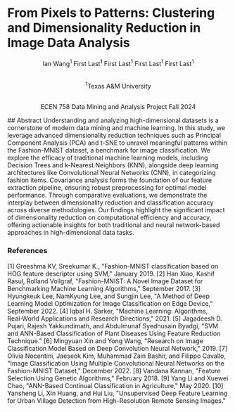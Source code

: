 # From Pixels to Patterns: Clustering and Dimensionality Reduction in Image Data Analysis
<p align="center">Ian Wang<sup>1</sup>      First Last<sup>1</sup>      First Last<sup>1</sup>      First Last<sup>1</sup>      First Last<sup>1</sup></p>
<p align="center"><br/><sup>1</sup>Texas A&M University</p>
<p align="center"><br/>ECEN 758 Data Mining and Analysis Project Fall 2024</p>
## Abstract
Understanding and analyzing high-dimensional datasets is a cornerstone of modern data mining and machine learning. In this study, we leverage advanced dimensionality reduction techniques such as Principal Component Analysis (PCA) and t-SNE to unravel meaningful patterns within the Fashion-MNIST dataset, a benchmark for image classification. We explore the efficacy of traditional machine learning models, including Decision Trees and k-Nearest Neighbors (KNN), alongside deep learning architectures like Convolutional Neural Networks (CNN), in categorizing fashion items. Covariance analysis forms the foundation of our feature extraction pipeline, ensuring robust preprocessing for optimal model performance. Through comparative evaluations, we demonstrate the interplay between dimensionality reduction and classification accuracy across diverse methodologies. Our findings highlight the significant impact of dimensionality reduction on computational efficiency and accuracy, offering actionable insights for both traditional and neural network-based approaches in high-dimensional data tasks. 

### References
[1] Greeshma KV, Sreekumar K., "Fashion-MNIST classification based on HOG feature descriptor using SVM," January 2019.
[2] Han Xiao, Kashif Rasul, Rolland Vollgraf, "Fashion-MNIST: A Novel Image Dataset for Benchmarking Machine Learning Algorithms," September 2017.
[3] Hyungkeuk Lee, NamKyung Lee, and Sungjin Lee, "A Method of Deep Learning Model Optimization for Image Classification on Edge Device," September 2022.
[4] Iqbal H. Sarker, "Machine Learning: Algorithms, Real‑World Applications and Research Directions," 2021.
[5] Jagadeesh D. Pujari, Rajesh Yakkundimath, and Abdulmunaf Syedhusain Byadgi, "SVM and ANN-Based Classification of Plant Diseases Using Feature Reduction Technique."
[6] Mingyuan Xin and Yong Wang, "Research on Image Classification Model Based on Deep Convolution Neural Network," 2019.
[7] Olivia Nocentini, Jaeseok Kim, Muhammad Zain Bashir, and Filippo Cavallo, "Image Classification Using Multiple Convolutional Neural Networks on the Fashion-MNIST Dataset," December 2022.
[8] Vandana Kannan, "Feature Selection Using Genetic Algorithms," February 2018.
[9] Yang Li and Xuewei Chao, "ANN-Based Continual Classification in Agriculture," May 2020.
[10] Yansheng Li, Xin Huang, and Hui Liu, "Unsupervised Deep Feature Learning for Urban Village Detection from High-Resolution Remote Sensing Images."
